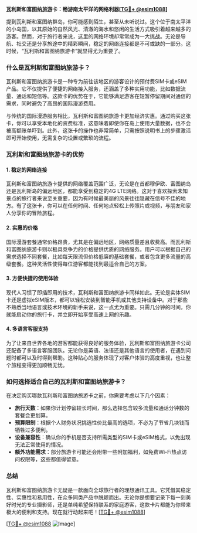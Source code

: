 **瓦利斯和富图纳旅游卡：畅游南太平洋的网络利器[[TG💪+ @esim1088](https://t.me/s/esim1088)]**

提到瓦利斯和富图纳群岛，你可能感到陌生，甚至从未听说过。这个位于南太平洋的小岛国，以其原始的自然风光、清澈的海水和悠闲的生活方式吸引着越来越多的游客。然而，对于旅行者来说，这里的网络环境却常常成为一大挑战。无论是导航、社交还是分享旅途中的精彩瞬间，稳定的网络连接都是不可或缺的一部分。这时候，“瓦利斯和富图纳旅游卡”就显得尤为重要了。

### 什么是瓦利斯和富图纳旅游卡？

瓦利斯和富图纳旅游卡是一种专为前往该地区的游客设计的预付费SIM卡或eSIM产品。它不仅提供了便捷的网络接入服务，还涵盖了多种实用功能，比如数据流量、通话和短信等。这款卡的优势在于，它能够满足游客在短暂停留期间对通信的需求，同时避免了高昂的国际漫游费用。

与传统的国际漫游服务相比，瓦利斯和富图纳旅游卡更加经济实惠。通过购买这张卡，你可以享受本地化的资费标准，这意味着即使你在岛上使用大量数据，也不会被高额账单吓到。此外，这张卡的操作也非常简单，只需按照说明书上的步骤激活即可开始使用，无需复杂的设置或繁琐的流程。

### 瓦利斯和富图纳旅游卡的优势

#### 1. 稳定的网络连接

瓦利斯和富图纳旅游卡提供的网络覆盖范围广泛，无论是在首都穆伊欧、富图纳岛还是瓦利斯岛的偏远地区，都能享受到稳定的4G LTE网络。这对于喜欢探索未知景点的旅行者来说至关重要，因为有时候最美丽的风景往往隐藏在信号不佳的地方。有了这张卡，你可以在任何时间、任何地点轻松上传照片或视频，与朋友和家人分享你的冒险旅程。

#### 2. 实惠的价格

国际漫游套餐通常价格昂贵，尤其是在偏远地区，网络质量差且收费高。而瓦利斯和富图纳旅游卡则以极具竞争力的价格提供优质的网络服务。用户可以根据自己的需求选择不同套餐，比如每天限流但价格低廉的基础套餐，或者包含更多流量的高级套餐。这种灵活性使得每位游客都能找到最适合自己的方案。

#### 3. 方便快捷的使用体验

现代人习惯了即插即用的技术，瓦利斯和富图纳旅游卡同样如此。无论是实体SIM卡还是虚拟eSIM版本，都可以轻松安装到智能手机或其他支持设备中。对于那些不熟悉当地语言或技术环境的新手来说，这一点尤为重要。只需几分钟的时间，你就能启动你的旅行卡，并立即开始享受高速上网的乐趣。

#### 4. 多语言客服支持

为了让来自世界各地的游客都能获得良好的服务体验，瓦利斯和富图纳旅游卡公司还配备了多语言客服团队。无论你是英语、法语还是其他语言的使用者，在遇到问题时都可以及时得到帮助。这种贴心的服务体现了对客户体验的高度重视，也让整个旅程变得更加顺畅无忧。

### 如何选择适合自己的瓦利斯和富图纳旅游卡？

在决定购买哪款瓦利斯和富图纳旅游卡之前，你需要考虑以下几个因素：

- **旅行天数**：如果你计划停留较长时间，那么选择包含较多流量和通话分钟数的套餐会更划算。
- **预算限制**：根据个人财务状况挑选性价比最高的选项，不必为了节省几块钱而牺牲过多便利。
- **设备兼容性**：确认你的手机是否支持所需类型的SIM卡或eSIM格式，以免出现无法正常使用的情况。
- **额外功能需求**：部分旅游卡可能还会附带一些附加福利，如免费Wi-Fi热点访问权限等，这些都值得留意。

### 总结

瓦利斯和富图纳旅游卡无疑是一款面向全球旅行者的理想通讯工具。它凭借其稳定性、实惠性和易用性，在众多同类产品中脱颖而出。无论你是想要记录下每一刻美好时光的专业摄影师，还是单纯希望保持联系的家庭游客，这款卡片都能为你带来极大的便利和支持。现在就行动起来吧！[[TG💪+ @esim1088](https://t.me/s/esim1088)]

[[TG💪+ @esim1088](https://t.me/s/esim1088) ![Image](https://i.postimg.cc/4NQfJmqS/Snipaste-2025-05-13-00-14-12.png)]